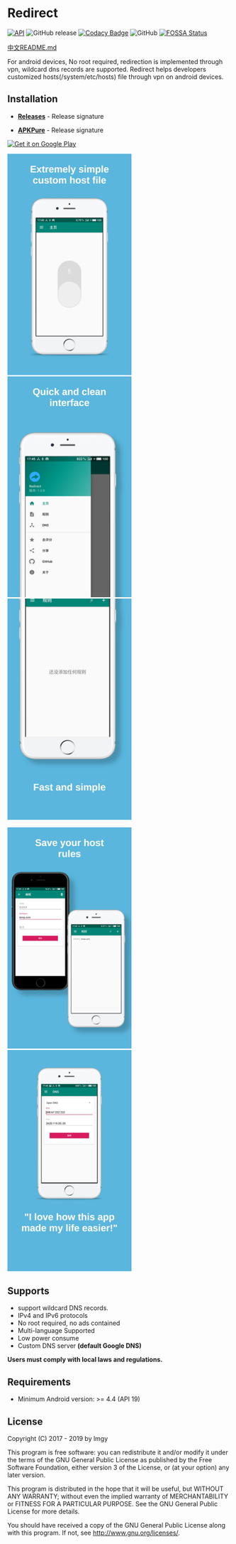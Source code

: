 # Redirect

[![API](https://img.shields.io/badge/API-19%2B-brightgreen.svg?style=flat)](https://android-arsenal.com/api?level=19)
![GitHub release](https://img.shields.io/github/release/lmgy/Redirect)
[![Codacy Badge](https://api.codacy.com/project/badge/Grade/fbe1ad1b9bb34f05b119c1e39e0ef070)](https://www.codacy.com/app/lmgy/Redirect?utm_source=github.com&amp;utm_medium=referral&amp;utm_content=lmgy/Redirect&amp;utm_campaign=Badge_Grade)
![GitHub](https://img.shields.io/github/license/lmgy/Redirect)
[![FOSSA Status](https://app.fossa.com/api/projects/git%2Bgithub.com%2Flmgy%2FRedirect.svg?type=shield)](https://app.fossa.com/projects/git%2Bgithub.com%2Flmgy%2FRedirect?ref=badge_shield)

[中文README.md](/README-Zh.md)

For android devices, No root required, redirection is implemented through vpn, wildcard dns records are supported. Redirect helps developers customized hosts(/system/etc/hosts) file through vpn on android devices.

## Installation

* __[Releases](https://github.com/lmgy/Redirect/releases)__ - Release signature

* __[APKPure](https://apkpure.com/redirect/com.lmgy.redirect)__ - Release signature

[<img alt='Get it on Google Play'
      src='https://play.google.com/intl/en_us/badges/images/generic/en_badge_web_generic.png'
      height="80">](https://play.google.com/store/apps/details?id=com.lmgy.redirect)

<img src="screenshots/0.jpg" width="280"/>  <img src="screenshots/1.jpg" width="280"/>  <img src="screenshots/2.jpg" width="280"/>

<img src="screenshots/3.jpg" width="280"/>  <img src="screenshots/4.jpg" width="280"/>

## Supports

* support wildcard DNS records.
* IPv4 and IPv6 protocols
* No root required, no ads contained
* Multi-language Supported
* Low power consume
* Custom DNS server __(default Google DNS)__

__Users must comply with local laws and regulations.__

## Requirements

* Minimum Android version: >= 4.4 (API 19)

## License

Copyright (C) 2017 - 2019 by lmgy

This program is free software: you can redistribute it and/or modify
it under the terms of the GNU General Public License as published by
the Free Software Foundation, either version 3 of the License, or
(at your option) any later version.

This program is distributed in the hope that it will be useful,
but WITHOUT ANY WARRANTY; without even the implied warranty of
MERCHANTABILITY or FITNESS FOR A PARTICULAR PURPOSE.  See the
GNU General Public License for more details.

You should have received a copy of the GNU General Public License
along with this program. If not, see <http://www.gnu.org/licenses/>.
